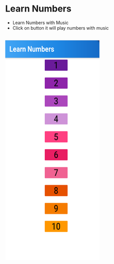# Learn Numbers

- Learn Numbers with Music
- Click on button it will play numbers with music
<br>
<img src="screenshots/ss.png" width="300" height="700">

